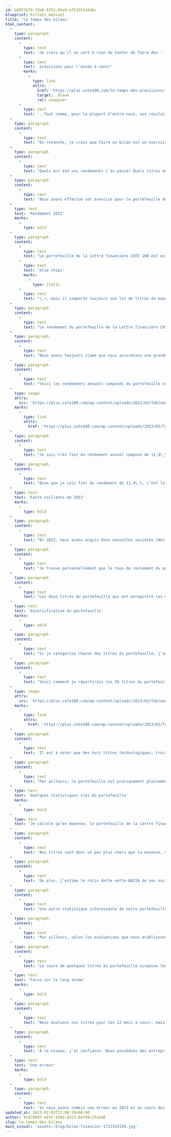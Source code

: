 ```yaml
---
id: b89f3b79-7de8-4f52-85e6-ef91551d446c
blueprint: billets_mensuel
title: 'Le temps des bilans'
html_content:
  -
    type: paragraph
    content:
      -
        type: text
        text: 'Je crois qu’il ne sert à rien de tenter de faire des '
      -
        type: text
        text: 'prévisions pour l’année à venir'
        marks:
          -
            type: link
            attrs:
              href: 'https://plus.cote100.com/le-temps-des-previsions/'
              target: _blank
              rel: noopener
      -
        type: text
        text: '. Tout comme, pour la plupart d’entre nous, nos résolutions du Nouvel An ont probablement déjà été oubliées.'
  -
    type: paragraph
    content:
      -
        type: text
        text: "En revanche, je crois que faire un bilan est un exercice digne d’intérêt pour l’investisseur.\_On devrait s’y prêter au moins une fois par année et le début de l’année est un moment opportun pour le faire. L’exercice permet de voir si on est en voie d’atteindre ses objectifs financiers à long terme. Il permet aussi de mettre le doigt sur les bonnes décisions qu’on a prises de même que les erreurs qu’on a commises. Le but n’est pas de remettre sa philosophie d’investissement en question, mais d’y apporter quelques ajustements."
  -
    type: paragraph
    content:
      -
        type: text
        text: "Quels ont été vos rendements l’an passé? Quels titres ont bien fait, lesquels ont mal fait en Bourse? Quelles ont été vos bonnes décisions? Quelle ont été vos pires erreurs?\_Les raisons qui ont motivé l’achat d’un titre sont-elles toujours valables? Votre portefeuille est-il toujours bien diversifié? Pouvez-vous identifier certains déséquilibres dans ce portefeuille?"
  -
    type: paragraph
    content:
      -
        type: text
        text: 'Nous avons effectué cet exercice pour le portefeuille de la Lettre financière COTE 100 et tenterons d’en partager les grandes lignes avec vous, en espérant que l’exercice vous servira dans la gestion de votre propre portefeuille.'
  -
    type: text
    text: 'Rendement 2022'
    marks:
      -
        type: bold
  -
    type: paragraph
    content:
      -
        type: text
        text: "Le portefeuille de la Lettre financière COTE 100 est un portefeuille réel qui existe depuis 1988, date du lancement de la Lettre financière COTE 100. Au cours des premières années, il était surtout constitué de titres de petites capitalisations québécois. Avec les années, on a commencé à y inclure davantage de titres canadiens et vers la fin des années 1990, à le diversifier davantage avec des titres américains. Au fil des ans, il a migré vers des titres de plus grandes capitalisations, les «\_"
      -
        type: text
        text: 'blue chips'
        marks:
          -
            type: italic
      -
        type: text
        text: "\_», mais il comporte toujours son lot de titres de moyennes capitalisations. Aujourd’hui, ce portefeuille ressemble en plusieurs points à nos portefeuilles sous gestion."
  -
    type: paragraph
    content:
      -
        type: text
        text: "Le rendement du portefeuille de la Lettre financière COTE 100 s’est chiffré à –\_4,1\_% en 2022. Nous sommes très heureux d’une telle performance dans un contexte de marché difficile – le S&P\_500 a essuyé une perte de –\_18,1\_% en 2022 (incluant les dividendes) et de –\_12,2\_% en dollars canadiens (toujours incluant les dividendes). De son côté, le S&P/TSX a subi une baisse de –\_5,8\_% (avec les dividendes)."
  -
    type: paragraph
    content:
      -
        type: text
        text: "Nous avons toujours clamé que nous accordions une grande importance à la préservation du capital de nos portefeuilles. Je considère que le portefeuille de la Lettre financière est plutôt «\_conservateur\_» et revêt un caractère «\_défensif\_». La performance enregistrée en 2022 confirme cette affirmation."
  -
    type: paragraph
    content:
      -
        type: text
        text: "Voici les rendements annuels composés du portefeuille sur plusieurs périodes\_:"
  -
    type: image
    attrs:
      src: 'https://plus.cote100.com/wp-content/uploads/2023/02/Tableau1_fr-1.png'
    marks:
      -
        type: link
        attrs:
          href: 'https://plus.cote100.com/wp-content/uploads/2023/02/Tableau1_fr-1.png'
  -
    type: paragraph
    content:
      -
        type: text
        text: "Je suis très fier du rendement annuel composé de 11,4\_% enregistré depuis 1988. Pour ceux qui sont familiers avec la Règle de 72, un tel rendement permet de doubler son capital approximativement tous les six ans. Ainsi, un investissement initial de 100\_000\_$ dans le portefeuille de la Lettre financière COTE 100 vaut 4,42\_M$ aujourd’hui."
  -
    type: paragraph
    content:
      -
        type: text
        text: "Bien que je sois fier du rendement de 11,4\_%, c’est la période de 35 ans qui est vraiment extraordinaire."
  -
    type: text
    text: 'Faits saillants de 2022'
    marks:
      -
        type: bold
  -
    type: paragraph
    content:
      -
        type: text
        text: "En 2022, nous avons acquis deux nouvelles sociétés (Netflix et Nomad Foods) et vendu deux titres existants (Metro et SEI). Le taux de roulement s’est ainsi établi à 20\_%, un peu plus élevé que le taux habituel de notre gestion (en 2021, le taux de roulement s’était établi à 16,7\_%)."
  -
    type: paragraph
    content:
      -
        type: text
        text: "Je trouve personnellement que le taux de roulement du portefeuille, bien que bas par rapport à la grande majorité des investisseurs, pourrait être plus faible dans les années à venir. Un taux de 10\_% à 15 % me semble être un objectif valable, ce qui signifie que nous garderions nos titres pendant sept à 10 ans en moyenne."
  -
    type: paragraph
    content:
      -
        type: text
        text: "Les deux titres du portefeuille qui ont enregistré les meilleures performances en 2022 sont\_AmerisourceBergen (+\_24,7\_%) et Couche-Tard (+\_12,3\_%), des titres que je considère comme très «\_défensifs\_». En revanche, les deux titres ayant essuyé les plus fortes baisses sont CarMax (–\_53,2 %) et Cognizant Technology Solutions( –35,5 %), des titres que je caractérise «\_de croissance\_»."
  -
    type: text
    text: 'Diversification du portefeuille'
    marks:
      -
        type: bold
  -
    type: paragraph
    content:
      -
        type: text
        text: "Si je catégorise chacun des titres du portefeuille, j’arrive à un décompte de 14 titres «\_de croissance\_» et 12 titres «\_défensifs\_», ce que j’estime bien équilibré. C’est cet équilibre qui nous a d’ailleurs permis d’obtenir une excellente performance relative en 2022."
  -
    type: paragraph
    content:
      -
        type: text
        text: "Voici comment je répartirais les 26 titres du portefeuille entre les divers secteurs industriels\_:"
  -
    type: image
    attrs:
      src: 'https://plus.cote100.com/wp-content/uploads/2023/02/Tableau-2_fr.png'
    marks:
      -
        type: link
        attrs:
          href: 'https://plus.cote100.com/wp-content/uploads/2023/02/Tableau-2_fr.png'
  -
    type: paragraph
    content:
      -
        type: text
        text: 'Il est à noter que des huit titres technologiques, trois offrent des services en technologie (comme CGI), ce qui limite selon nous les risques inhérents au secteur.'
  -
    type: paragraph
    content:
      -
        type: text
        text: "Par ailleurs, le portefeuille est pratiquement pleinement investi, avec un niveau d’encaisse de 0,2\_%. Évidemment, si nous voulions acheter un nouveau titre, il faudrait soit en vendre un existant soit réduire certaines positions importantes."
  -
    type: text
    text: 'Quelques statistiques clés du portefeuille'
    marks:
      -
        type: bold
  -
    type: text
    text: 'Je calcule qu’en moyenne, le portefeuille de la Lettre financière COTE 100 s’échange à 17,0 les bénéfices prévus en 2023. Cela se compare à près de 16,6 pour le S&P 500.'
  -
    type: paragraph
    content:
      -
        type: text
        text: 'Nos titres sont donc un peu plus chers que la moyenne, mais je crois que c’est justifié. En effet, nos entreprises obtiennent un rendement moyen de leur capital (ROIC), une mesure de leur rentabilité, de 18,1 % par rapport à 8,3 % pour notre estimation de la société moyenne du S&P 500. Un tel rendement est plutôt exceptionnel et témoigne de la qualité de nos sociétés en portefeuille.'
  -
    type: paragraph
    content:
      -
        type: text
        text: 'De plus, j’estime le ratio dette nette-BAIIA de nos sociétés à 0,6 comparativement à notre estimation de 1,3 pour les sociétés du S&P 500. Comme je l’ai écrit récemment, avec la hausse marquée des taux d’intérêt en 2022, les conditions ont changé considérablement pour les entreprises sur le plan de l’accès au capital. À mon avis, celles qui sont en excellente santé financière seront grandement avantagées dans un environnement semblable. Dans l’ensemble, nos sociétés pourraient traverser une possible récession sans trop de difficultés, plusieurs d’entre elles devraient être en mesure de profiter des difficultés de leurs concurrents.'
  -
    type: paragraph
    content:
      -
        type: text
        text: 'Une autre statistique intéressante de notre portefeuille est qu’en moyenne, les dirigeants possèdent 10,2 % des actions de leur entreprise, ce qui aligne selon moi leurs intérêts avec les nôtres.'
  -
    type: paragraph
    content:
      -
        type: text
        text: 'Par ailleurs, selon les évaluations que nous établissons pour chaque titre du portefeuille, nous entrevoyons un rendement potentiel de 10,3% pour notre portefeuille au cours des 12 prochains mois. Dans nos évaluations, nous tenons compte d’un probable ralentissement économique (et d’un ralentissement de la croissance des bénéfices de nos sociétés) ainsi que de la hausse des taux dans nos multiples d’évaluation.'
  -
    type: paragraph
    content:
      -
        type: text
        text: 'Le cours de quelques titres du portefeuille surpasse les évaluations que nous en faisons (c’est le cas de Starbucks et de Netflix), mais nous sommes prêts à faire preuve de patience quant aux titres de sociétés que nous considérons comme étant de grande qualité et dont le potentiel à long terme nous paraît toujours attrayant.'
  -
    type: text
    text: 'Focus sur le long terme'
    marks:
      -
        type: bold
  -
    type: paragraph
    content:
      -
        type: text
        text: "Nous évaluons nos titres pour les 12 mois à venir, mais la question réellement pertinente est celle-ci\_: quels seront les profits de nos entreprises dans cinq ou 10 ans?"
  -
    type: paragraph
    content:
      -
        type: text
        text: 'À ce niveau, j’ai confiance. Nous possédons des entreprises de grande qualité qui jouissent pour la plupart d’avantages concurrentiels importants. De plus, leurs modèles d’affaires sont protégés par des barrières à l’entrée élevées. Je suis convaincu que la plupart seront non seulement plus grandes en termes de revenus, mais plus rentables dans cinq ou 10 ans.'
  -
    type: text
    text: 'Une erreur'
    marks:
      -
        type: bold
  -
    type: paragraph
    content:
      -
        type: text
        text: 'Si nous avons commis une erreur en 2022 et au cours des dernières années, c’est d’avoir mal mesuré l’effet de la pandémie sur les résultats de certaines sociétés pendant la pandémie et dans les trimestres qui ont suivi. Curieusement, certaines entreprises en ont tiré profit, dont plusieurs sociétés technologiques. Parmi nos titres, CarMax, Enghouse Systems et Netflix sont trois sociétés dont les profits ont été quelque peu gonflés par la pandémie. Je crois que nous avons mal évalué cet impact sur les résultats et le ressac qui se produirait une fois les conditions revenues à la normale. Avec le recul (et c’est toujours plus facile après coup!), nous avons sous-estimé l’impact de la pandémie sur les bénéfices de ces entreprises et aurions peut-être dû réaliser certains profits partiels sur ces titres lorsque tout allait pour le mieux. Néanmoins, ce sont des titres que nous comptons conserver à long terme.'
updated_at: 2023-02-03T21:00:18+00:00
author: 9c87d8d7-e83f-438d-8d13-6efd9c2fae40
slug: le-temps-des-bilans
main_visual: 'assets::blog/bilan-financier-1722524159.jpg'
---
```

